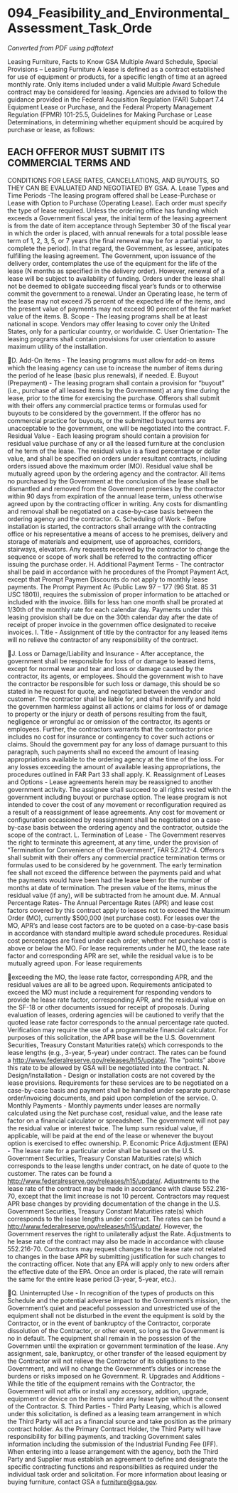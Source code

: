 # 094_Feasibility_and_Environmental_Assessment_Task_Orde

_Converted from PDF using pdftotext_

Leasing Furniture, Facts to Know
GSA Multiple Award Schedule, Special Provisions – Leasing Furniture
A lease is defined as a contract established for use of equipment or products, for
a specific length of time at an agreed monthly rate. Only items included under a
valid Multiple Award Schedule contract may be considered for leasing.
Agencies are advised to follow the guidance provided in the ​Federal Acquisition
Regulation (FAR) Subpart 7.4 Equipment Lease or Purchase​, and the Federal
Property Management Regulation (FPMR) 101-25.5, ​Guidelines for Making
Purchase or Lease Determinations​, in determining whether equipment should be
acquired by purchase or lease, as follows:
## EACH OFFEROR MUST SUBMIT ITS COMMERCIAL TERMS AND
CONDITIONS FOR LEASE RATES, CANCELLATIONS, AND BUYOUTS, SO
THEY CAN BE EVALUATED AND NEGOTIATED BY GSA.
A. Lease Types and Time Periods - ​The leasing program offered shall be
Lease-Purchase or Lease with Option to Purchase (Operating Lease). Each
order must specify the type of lease required. Unless the ordering office has
funding which exceeds a Government fiscal year, the initial term of the
leasing agreement is from the date of item acceptance through September 30
of the fiscal year in which the order is placed, with annual renewals for a total
possible lease term of 1, 2, 3, 5, or 7 years (the final renewal may be for a
partial year, to complete the period). In that regard, the Government, as
lessee, anticipates fulfilling the leasing agreement. The Government, upon
issuance of the delivery order, contemplates the use of the equipment for the
life of the lease (N months as specified in the delivery order). However,
renewal of a lease will be subject to availability of funding. Orders under the
lease shall not be deemed to obligate succeeding fiscal year’s funds or to
otherwise commit the government to a renewal. Under an Operating lease,
he term of the lease may not exceed 75 percent of the expected life of the
items, and the present value of payments may not exceed 90 percent of the
fair market value of the items.
B. Scope​ - The leasing programs shall be at least national in scope. Vendors
may offer leasing to cover only the United States, only for a particular country,
or worldwide.
C. User Orientation​ - The leasing programs shall contain provisions for user
orientation to assure maximum utility of the installation.

D. Add-On Items​ - The leasing programs must allow for add-on items which the
leasing agency can use to increase the number of items during the period of
he lease (basic plus renewals), if needed.
E. Buyout (Prepayment)​ - The leasing program shall contain a provision for
“buyout” (i.e., purchase of all leased items by the Government) at any time
during the lease, prior to the time for exercising the purchase. Offerors shall
submit with their offers any commercial practice terms or formulas used for
buyouts to be considered by the government. If the offeror has no commercial
practice for buyouts, or the submitted buyout terms are unacceptable to the
government, one will be negotiated into the contract.
F. Residual Value​ - Each leasing program should contain a provision for
residual value purchase of any or all the leased furniture at the conclusion of
he term of the lease. The residual value is a fixed percentage or dollar value,
and shall be specified on orders under resultant contracts, including orders
issued above the maximum order (MO). Residual value shall be mutually
agreed upon by the ordering agency and the contractor. All items no
purchased by the Government at the conclusion of the lease shall be
dismantled and removed from the Government premises by the contractor
within 90 days from expiration of the annual lease term, unless otherwise
agreed upon by the contracting officer in writing. Any costs for dismantling
and removal shall be negotiated on a case-by-case basis between the
ordering agency and the contractor.
G. Scheduling of Work​ - Before installation is started, the contractors shall
arrange with the contracting office or his representative a means of access to
he premises, delivery and storage of materials and equipment, use of
approaches, corridors, stairways, elevators. Any requests received by the
contractor to change the sequence or scope of work shall be referred to the
contracting officer issuing the purchase order.
H. Additional Payment Terms​ - The contractor shall be paid in accordance with
he procedures of the Prompt Payment Act, except that Prompt Paymen
Discounts do not apply to monthly lease payments. The Prompt Payment Ac
(Public Law 97 – 177 (96 Stat. 85 31 USC 1801)), requires the submission of
proper information to be attached or included with the invoice. Bills for less
han one month shall be prorated at 1/30​th​ of the monthly rate for each
calendar day. Payments under this leasing provision shall be due on the 30​th
calendar day after the date of receipt of proper invoice in the governmen
office designated to receive invoices.
I. Title ​- Assignment of title by the contractor for any leased items will no
relieve the contractor of any responsibility of the contract.

J. Loss or Damage/Liability and Insurance​ - After acceptance, the
government shall be responsible for loss of or damage to leased items,
except for normal wear and tear and loss or damage caused by the
contractor, its agents, or employees. Should the government wish to have the
contractor be responsible for such loss or damage, this should be so stated in
he request for quote, and negotiated between the vendor and customer. The
contractor shall be liable for, and shall indemnify and hold the governmen
harmless against all actions or claims for loss of or damage to property or the
injury or death of persons resulting from the fault, negligence or wrongful ac
or omission of the contractor, its agents or employees. Further, the
contractors warrants that the contractor price includes no cost for insurance
or contingency to cover such actions or claims. Should the government pay
for any loss of damage pursuant to this paragraph, such payments shall no
exceed the amount of leasing appropriations available to the ordering agency
at the time of the loss. For any losses exceeding the amount of available
leasing appropriations, the procedures outlined in FAR Part 33 shall apply.
K. Reassignment of Leases and Options​ - Lease agreements herein may be
reassigned to another government activity. The assignee shall succeed to all
rights vested with the government including buyout or purchase option. The
lease program is not intended to cover the cost of any movement or
reconfiguration required as a result of a reassignment of lease agreements.
Any cost for movement or configuration occasioned by reassignment shall be
negotiated on a case-by-case basis between the ordering agency and the
contractor, outside the scope of the contract.
L. Termination of Lease​ - The Government reserves the right to terminate this
agreement, at any time, under the provision of “Termination for Convenience
of the Government”, FAR 52.212-4. Offerors shall submit with their offers any
commercial practice termination terms or formulas used to be considered by
he government. The early termination fee shall not exceed the difference
between the payments paid and what the payments would have been had the
lease been for the number of months at date of termination. The presen
value of the items, minus the residual value (if any), will be subtracted from
he amount due.
M. Annual Percentage Rates​ - The Annual Percentage Rates (APR) and lease
cost factors covered by this contract apply to leases not to exceed the
Maximum Order (MO), currently $500,000 (net purchase cost). For leases
over the MO, APR’s and lease cost factors are to be quoted on a
case-by-case basis in accordance with standard multiple award schedule
procedures. Residual cost percentages are fixed under each order, whether
net purchase cost is above or below the MO. For lease requirements under
he MO, the lease rate factor and corresponding APR are set, while the
residual value is to be mutually agreed upon. For lease requirements

exceeding the MO, the lease rate factor, corresponding APR, and the
residual values are all to be agreed upon. Requirements anticipated to
exceed the MO must include a requirement for responding vendors to provide
he lease rate factor, corresponding APR, and the residual value on the SF-18
or other documents issued for receipt of proposals. During evaluation of
leases, ordering agencies will be cautioned to verify that the quoted lease rate
factor corresponds to the annual percentage rate quoted. Verification may
require the use of a programmable financial calculator. For purposes of this
solicitation, the APR base will be the U.S. Government Securities, Treasury
Constant Maturities rate(s) which corresponds to the lease lengths (e.g.,
3-year, 5-year) under contract. The rates can be found a
http://www.federalreserve.gov/releases/h15/update/​. The “points” above this
rate to be allowed by GSA will be negotiated into the contract.
N. Design/Installation​ - Design or installation costs are not covered by the
lease provisions. Requirements for these services are to be negotiated on a
case-by-case basis and payment shall be handled under separate purchase
order/invoicing documents, and paid upon completion of the service.
O. Monthly Payments​ - Monthly payments under leases are normally calculated
using the Net purchase cost, residual value, and the lease rate factor on a
financial calculator or spreadsheet. The government will not pay the residual
value or interest twice. The lump sum residual value, if applicable, will be paid
at the end of the lease or whenever the buyout option is exercised to effec
ownership.
P. Economic Price Adjustment (EPA)​ - The lease rate for a particular order
shall be based on the U.S. Government Securities, Treasury Constan
Maturities rate(s) which corresponds to the lease lengths under contract, on
he date of quote to the customer. The rates can be found a
http://www.federalreserve.gov/releases/h15/update/​. Adjustments to the lease
rate of the contract may be made in accordance with clause 552.216-70,
except that the limit increase is not 10 percent. Contractors may request APR
base changes by providing documentation of the change in the U.S.
Government Securities, Treasury Constant Maturities rate(s) which
corresponds to the lease lengths under contract. The rates can be found a
http://www.federalreserve.gov/releases/h15/update/​. However, the
Government reserves the right to unilaterally adjust the Rate. Adjustments to
he lease rate of the contract may also be made in accordance with clause
552.216-70. Contractors may request changes to the lease rate not related to
changes in the base APR by submitting justification for such changes to the
contracting officer. Note that any EPA will apply only to new orders after the
effective date of the EPA. Once an order is placed, the rate will remain the
same for the entire lease period (3-year, 5-year, etc.).

Q. Uninterrupted Use​ - In recognition of the types of products on this Schedule
and the potential adverse impact to the Government’s mission, the
Government’s quiet and peaceful possession and unrestricted use of the
equipment shall not be disturbed in the event the equipment is sold by the
Contractor, or in the event of bankruptcy of the Contractor, corporate
dissolution of the Contractor, or other event, so long as the Government is no
in default. The equipment shall remain in the possession of the Governmen
until the expiration or government termination of the lease. Any assignment,
sale, bankruptcy, or other transfer of the leased equipment by the Contractor
will not relieve the Contractor of its obligations to the Government, and will no
change the Government’s duties or increase the burdens or risks imposed on
he Government.
R. Upgrades and Additions​ - While the title of the equipment remains with the
Contractor, the Government will not affix or install any accessory, addition,
upgrade, equipment or device on the items under any lease type without the
consent of the Contractor.
S. Third Parties​ - Third Party Leasing, which is allowed under this solicitation, is
defined as a leasing team arrangement in which the Third Party will act as a
financial source and take position as the primary contract holder. As the
Primary Contract Holder, the Third Party will have responsibility for billing
payments, and tracking Government sales information including the
submission of the Industrial Funding Fee (IFF). When entering into a lease
arrangement with the agency, both the Third Party and Supplier mus
establish an agreement to define and designate the specific contracting
functions and responsibilities as required under the individual task order and
solicitation.
For more information about leasing or buying furniture, contact GSA a
furniture@gsa.gov​.

